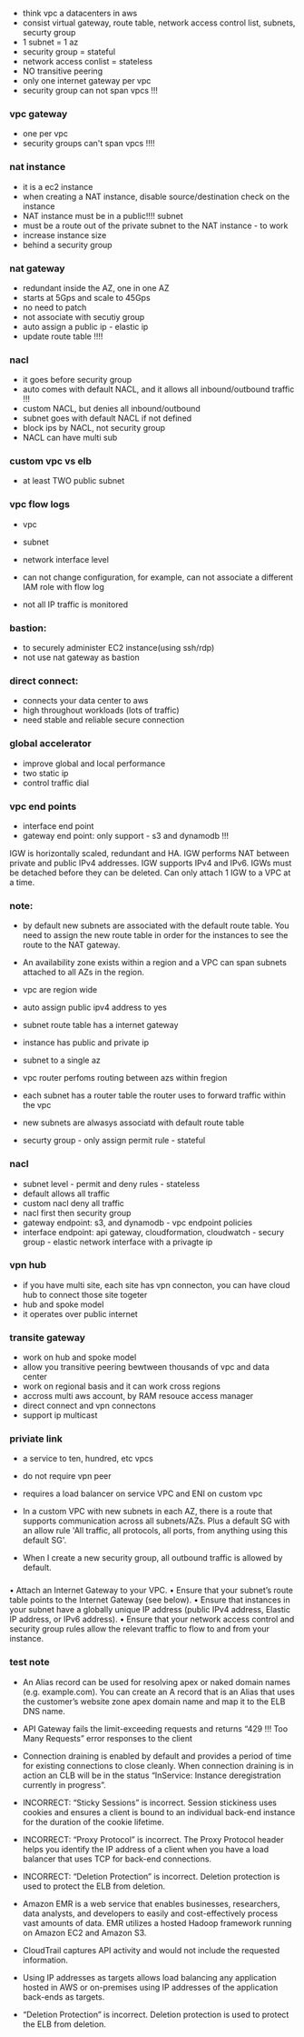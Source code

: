 
- think vpc a datacenters in aws
- consist virtual gateway, route table, network access control list, subnets, securty group
- 1 subnet = 1 az
- security group = stateful
- network access conlist = stateless
- NO transitive peering
- only one internet gateway per vpc
- security group can not span vpcs !!!

### vpc gateway
- one per vpc
- security groups can't span vpcs !!!!

### nat instance
- it is a ec2 instance
- when creating a NAT instance, disable source/destination check on the instance
- NAT instance must be in a public!!!! subnet
- must be a route out of the private subnet to the NAT instance -  to work
- increase instance size
- behind a security group

### nat gateway
- redundant inside the AZ, one in one AZ
- starts at 5Gps and scale to 45Gps
- no need to patch
- not associate with secutiy group
- auto assign a public ip - elastic ip 
- update route table !!!!


### nacl
- it goes before security group
- auto comes with default NACL, and it allows all inbound/outbound traffic !!!
- custom NACL, but denies all inbound/outbound 
- subnet goes with default NACL if not defined
- block ips by NACL, not security group
- NACL can have multi sub


### custom vpc vs elb
- at least TWO public subnet

### vpc flow logs
- vpc
- subnet
- network interface level

- can not change configuration, for example, can not associate a different IAM role with flow log
- not all IP traffic is monitored


### bastion:
- to securely administer EC2 instance(using ssh/rdp)
- not use nat gateway as bastion

### direct connect:
- connects your data center to aws
- high throughout workloads (lots of traffic)
- need stable and reliable secure connection


### global accelerator
- improve global and local performance
- two static ip
- control traffic dial

### vpc end points
- interface end point
- gateway end point: only support - s3 and dynamodb !!!

IGW is horizontally scaled, redundant and HA.
IGW performs NAT between private and public IPv4 addresses.
IGW supports IPv4 and IPv6.
IGWs must be detached before they can be deleted.
Can only attach 1 IGW to a VPC at a time.

### note:
- by default new subnets are associated with the default route table. You need to assign the new route table in order for the instances to see the route to the NAT gateway.
- An availability zone exists within a region and a VPC can span subnets attached to all AZs in the region.
- vpc are region wide
- auto assign public ipv4 address to yes
- subnet route table has a internet gateway
- instance has public and private ip
- subnet to a single az

- vpc router perfoms routing between azs within fregion
- each subnet has a router table the router uses to forward traffic within the vpc
- new subnets are alwasys associatd with default route table
- securty group - only assign permit rule - stateful


### nacl
- subnet level - permit and deny rules - stateless
- default allows all traffic
- custom nacl deny all traffic
- nacl first then security group
- gateway endpoint: s3, and dynamodb - vpc endpoint policies
- interface endpoint: api gateway,  cloudformation, cloudwatch - secury group - elastic network interface with a privagte ip


### vpn hub
- if you have multi site, each site has vpn connecton, you can have cloud hub to connect those site togeter
- hub and spoke model
- it operates over public internet

### transite gateway
- work on hub and spoke model
- allow you transitive peering bewtween thousands of vpc and data center
- work on regional basis and it can work cross regions
- accross multi aws account, by RAM resouce access manager
- direct connect and vpn connectons
- support ip multicast

### priviate link
- a service to ten, hundred, etc vpcs
- do not require vpn peer
- requires a load balancer on service VPC and ENI on custom vpc

- In a custom VPC with new subnets in each AZ, there is a route that supports communication across all subnets/AZs. Plus a default SG with an allow rule 'All traffic, all protocols, all ports, from anything using this default SG'.

- When I create a new security group, all outbound traffic is allowed by default.

### 
• Attach an Internet Gateway to your VPC.
• Ensure that your subnet’s route table points to the Internet Gateway (see below).
• Ensure that instances in your subnet have a globally unique IP address (public IPv4 address, Elastic IP address, or IPv6 address).
• Ensure that your network access control and security group rules allow the relevant traffic to flow to and from your instance.

### test note
- An Alias record can be used for resolving apex or naked domain names (e.g. example.com). You can create an A record that is an Alias that uses the customer’s website zone apex domain name and map it to the ELB DNS name.
- API Gateway fails the limit-exceeding requests and returns “429 !!! Too Many Requests” error responses to the client

- Connection draining is enabled by default and provides a period of time for existing connections to close cleanly. When connection draining is in action an CLB will be in the status “InService: Instance deregistration currently in progress”.

- INCORRECT: “Sticky Sessions” is incorrect. Session stickiness uses cookies and ensures a client is bound to an individual back-end instance for the duration of the cookie lifetime.

- INCORRECT: “Proxy Protocol” is incorrect. The Proxy Protocol header helps you identify the IP address of a client when you have a load balancer that uses TCP for back-end connections.

- INCORRECT: “Deletion Protection” is incorrect. Deletion protection is used to protect the ELB from deletion.

- Amazon EMR is a web service that enables businesses, researchers, data analysts, and developers to easily and cost-effectively process vast amounts of data. EMR utilizes a hosted Hadoop framework running on Amazon EC2 and Amazon S3.

- CloudTrail captures API activity and would not include the requested information.

- Using IP addresses as targets allows load balancing any application hosted in AWS or on-premises using IP addresses of the application back-ends as targets.

- “Deletion Protection” is incorrect. Deletion protection is used to protect the ELB from deletion.

